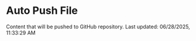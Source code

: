 # Auto Push File

Content that will be pushed to GitHub repository.
Last updated: 06/28/2025, 11:33:29 AM